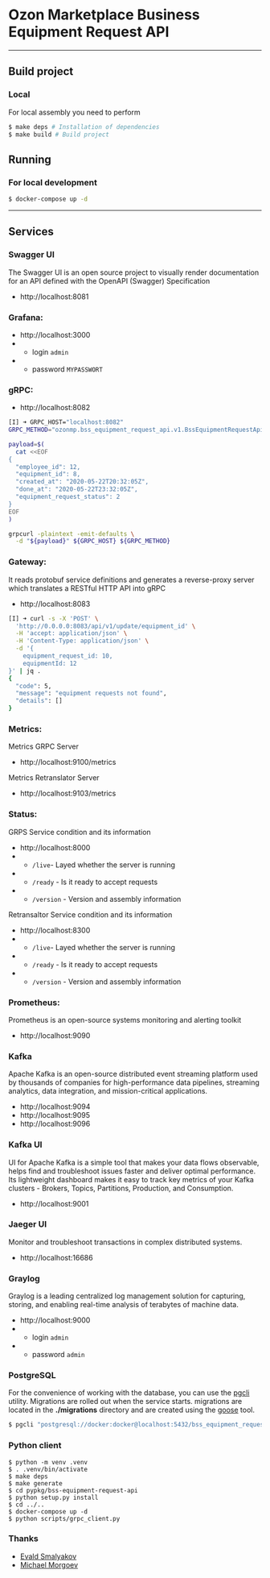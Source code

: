 # Ozon Marketplace Business Equipment Request API

---

## Build project

### Local

For local assembly you need to perform

```zsh
$ make deps # Installation of dependencies
$ make build # Build project
```
## Running

### For local development

```zsh
$ docker-compose up -d
```

---

## Services

### Swagger UI

The Swagger UI is an open source project to visually render documentation for an API defined with the OpenAPI (Swagger) Specification

- http://localhost:8081

### Grafana:

- http://localhost:3000
- - login `admin`
- - password `MYPASSWORT`

### gRPC:

- http://localhost:8082

```sh
[I] ➜ GRPC_HOST="localhost:8082"
GRPC_METHOD="ozonmp.bss_equipment_request_api.v1.BssEquipmentRequestApiService/CreateEquipmentRequestV1"

payload=$(
  cat <<EOF
{
  "employee_id": 12,
  "equipment_id": 8,
  "created_at": "2020-05-22T20:32:05Z",
  "done_at": "2020-05-22T23:32:05Z",
  "equipment_request_status": 2
}
EOF
)

grpcurl -plaintext -emit-defaults \
  -d "${payload}" ${GRPC_HOST} ${GRPC_METHOD}
```

### Gateway:

It reads protobuf service definitions and generates a reverse-proxy server which translates a RESTful HTTP API into gRPC

- http://localhost:8083

```sh
[I] ➜ curl -s -X 'POST' \
  'http://0.0.0.0:8083/api/v1/update/equipment_id' \
  -H 'accept: application/json' \
  -H 'Content-Type: application/json' \
  -d '{
    equipment_request_id: 10,
    equipmentId: 12
}' | jq .
{
  "code": 5,
  "message": "equipment requests not found",
  "details": []
}
```

### Metrics:

Metrics GRPC Server

- http://localhost:9100/metrics

Metrics Retranslator Server

- http://localhost:9103/metrics

### Status:

GRPS Service condition and its information

- http://localhost:8000
- - `/live`- Layed whether the server is running
- - `/ready` - Is it ready to accept requests
- - `/version` - Version and assembly information

Retransaltor Service condition and its information

- http://localhost:8300
- - `/live`- Layed whether the server is running
- - `/ready` - Is it ready to accept requests
- - `/version` - Version and assembly information

### Prometheus:

Prometheus is an open-source systems monitoring and alerting toolkit

- http://localhost:9090

### Kafka

Apache Kafka is an open-source distributed event streaming platform used by thousands of companies for high-performance data pipelines, streaming analytics, data integration, and mission-critical applications.

- http://localhost:9094
- http://localhost:9095
- http://localhost:9096

### Kafka UI

UI for Apache Kafka is a simple tool that makes your data flows observable, helps find and troubleshoot issues faster and deliver optimal performance. Its lightweight dashboard makes it easy to track key metrics of your Kafka clusters - Brokers, Topics, Partitions, Production, and Consumption.

- http://localhost:9001

### Jaeger UI

Monitor and troubleshoot transactions in complex distributed systems.

- http://localhost:16686

### Graylog

Graylog is a leading centralized log management solution for capturing, storing, and enabling real-time analysis of terabytes of machine data.

- http://localhost:9000
- - login `admin`
- - password `admin`

### PostgreSQL

For the convenience of working with the database, you can use the [pgcli](https://github.com/dbcli/pgcli) utility. Migrations are rolled out when the service starts. migrations are located in the **./migrations** directory and are created using the [goose](https://github.com/pressly/goose) tool.

```sh
$ pgcli "postgresql://docker:docker@localhost:5432/bss_equipment_request_api"
```

### Python client

```shell
$ python -m venv .venv
$ . .venv/bin/activate
$ make deps
$ make generate
$ cd pypkg/bss-equipment-request-api
$ python setup.py install
$ cd ../..
$ docker-compose up -d
$ python scripts/grpc_client.py
```


### Thanks

- [Evald Smalyakov](https://github.com/evald24)
- [Michael Morgoev](https://github.com/zerospiel)
